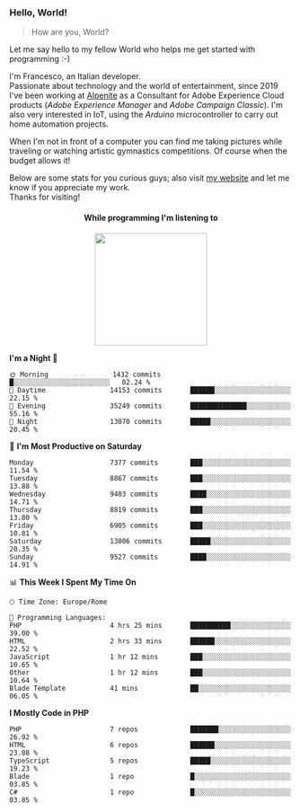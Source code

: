 ### Hello, World!

> How are you, World?

Let me say hello to my fellow World who helps me get started with programming :-)

I'm Francesco, an Italian developer.  
Passionate about technology and the world of entertainment, since 2019 I've been working at [Alpenite](https://www.alpenite.com) as a Consultant for Adobe Experience Cloud products (*Adobe Experience Manager* and *Adobe Campaign Classic*). I'm also very interested in IoT, using the *Arduino* microcontroller to carry out home automation projects.

When I'm not in front of a computer you can find me taking pictures while traveling or watching artistic gymnastics competitions. Of course when the budget allows it!

Below are some stats for you curious guys; also visit [my website](https://www.francescorega.eu) and let me know if you appreciate my work.  
Thanks for visiting!

<div align="center">
  <h4>While programming I'm listening to</h4>
  <a href="https://apps.francescorega.eu/now-playing/11147232609" target="_blank"><img src="https://apps.francescorega.eu/now-playing/11147232609" width="200"></a>
</div>

<!--START_SECTION:waka-->
**I'm a Night 🦉** 

```text
🌞 Morning                1432 commits        █░░░░░░░░░░░░░░░░░░░░░░░░   02.24 % 
🌆 Daytime                14153 commits       ██████░░░░░░░░░░░░░░░░░░░   22.15 % 
🌃 Evening                35249 commits       ██████████████░░░░░░░░░░░   55.16 % 
🌙 Night                  13070 commits       █████░░░░░░░░░░░░░░░░░░░░   20.45 % 
```
📅 **I'm Most Productive on Saturday** 

```text
Monday                   7377 commits        ███░░░░░░░░░░░░░░░░░░░░░░   11.54 % 
Tuesday                  8867 commits        ███░░░░░░░░░░░░░░░░░░░░░░   13.88 % 
Wednesday                9403 commits        ████░░░░░░░░░░░░░░░░░░░░░   14.71 % 
Thursday                 8819 commits        ███░░░░░░░░░░░░░░░░░░░░░░   13.80 % 
Friday                   6905 commits        ███░░░░░░░░░░░░░░░░░░░░░░   10.81 % 
Saturday                 13006 commits       █████░░░░░░░░░░░░░░░░░░░░   20.35 % 
Sunday                   9527 commits        ████░░░░░░░░░░░░░░░░░░░░░   14.91 % 
```


📊 **This Week I Spent My Time On** 

```text
🕑︎ Time Zone: Europe/Rome

💬 Programming Languages: 
PHP                      4 hrs 25 mins       ██████████░░░░░░░░░░░░░░░   39.00 % 
HTML                     2 hrs 33 mins       ██████░░░░░░░░░░░░░░░░░░░   22.52 % 
JavaScript               1 hr 12 mins        ███░░░░░░░░░░░░░░░░░░░░░░   10.65 % 
Other                    1 hr 12 mins        ███░░░░░░░░░░░░░░░░░░░░░░   10.64 % 
Blade Template           41 mins             ██░░░░░░░░░░░░░░░░░░░░░░░   06.05 % 
```

**I Mostly Code in PHP** 

```text
PHP                      7 repos             ███████░░░░░░░░░░░░░░░░░░   26.92 % 
HTML                     6 repos             ██████░░░░░░░░░░░░░░░░░░░   23.08 % 
TypeScript               5 repos             █████░░░░░░░░░░░░░░░░░░░░   19.23 % 
Blade                    1 repo              █░░░░░░░░░░░░░░░░░░░░░░░░   03.85 % 
C#                       1 repo              █░░░░░░░░░░░░░░░░░░░░░░░░   03.85 % 
```




<!--END_SECTION:waka-->

